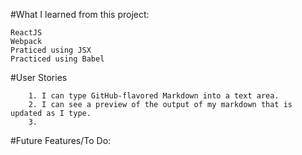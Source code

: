 #What I learned from this project:
 ```
 ReactJS
 Webpack
 Praticed using JSX
 Practiced using Babel 
 
```
#User Stories
```
	1. I can type GitHub-flavored Markdown into a text area.
	2. I can see a preview of the output of my markdown that is updated as I type.
	3. 
```

#Future Features/To Do: 
  ```
  ```